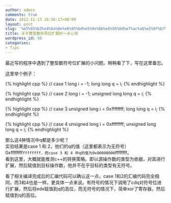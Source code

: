 ```yaml
---
author: admin
comments: true
date: 2012-11-13 16:56:17+00:00
layout: post
slug: '%e5%85%b3%e4%ba%8e%e6%95%b4%e5%9e%8b%e6%95%b0%e7%ac%a6%e5%8f%b7%e4%bd%8d%e6%89%a9%e5%b1%95%e7%9a%84%e4%b8%80%e7%82%b9%e5%bf%83%e5%be%97'
title: 关于整型数符号位扩展的一点心得
wordpress_id: 98
categories:
- Tips
---
```


最近写的程序中遇到了整型数符号位扩展的小问题。稍稍看了下，写在这里备忘。

这里举个例子：

{% highlight cpp %}
// case 1
long i = -1;
long long q = i;
 {% endhighlight %}


{% highlight cpp %}
// case 2
long i = -1;
unsigned long long q = i;
 {% endhighlight %}


{% highlight cpp %}
// case 3
unsigned long i = 0xffffffff;
long long q = i;
 {% endhighlight %}


{% highlight cpp %}
// case 4
unsigned long i = 0xffffffff;
unsigned long long q = i;
 {% endhighlight %}

那么这4肿情况中q都是多少呢？  
实验结果是case 1 和 2，他们的q的值（这里都表示为无符号）0xffffffff`ffffffff，而case 3 和 4 中q的值为0x00000000`ffffffff。  
看到这里，大概就能推测c++的转换策略。即以源操作数的类型为依据，对其进行扩展，然后赋值到目标操作数，他并不在乎目标的类型有无符号。

看了相关编译完成后的汇编代码可以确认这一点，case 1和2的汇编代码完全相同，而3和4也是一样。更具体一点来说。有符号的情况下调用了cdq对符号位进行扩展，然后将edx赋值到q的高位，而无符号的情况下，简单xor了寄存器，然后赋值到q的高位。


